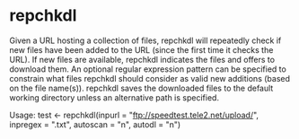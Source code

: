 # repchkdl
Given a URL hosting a collection of files, repchkdl will repeatedly check if new files have been added to the URL (since the first time it checks the URL). If new files are available, repchkdl indicates the files and offers to download them. An optional regular expression pattern can be specified to constrain what files repchkdl should consider as valid new additions (based on the file name(s)). repchkdl saves the downloaded files to the default working directory unless an alternative path is specified.

Usage:
test <- repchkdl(inpurl = "ftp://speedtest.tele2.net/upload/", inpregex = ".txt", autoscan = "n", autodl = "n")
